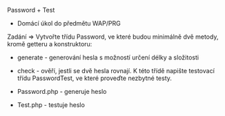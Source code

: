 Password + Test 
- Domácí úkol do předmětu WAP/PRG

Zadání => 
Vytvořte třídu Password, ve které budou minimálně dvě metody, kromě getteru a konstruktoru:
- generate - generování hesla s možností určení délky a složitosti
- check - ověří, jestli se dvě hesla rovnají. 
K této třídě napište testovací třídu PasswordTest, ve které proveďte nezbytné testy.

- Password.php - generuje heslo 
- Test.php - testuje heslo 
